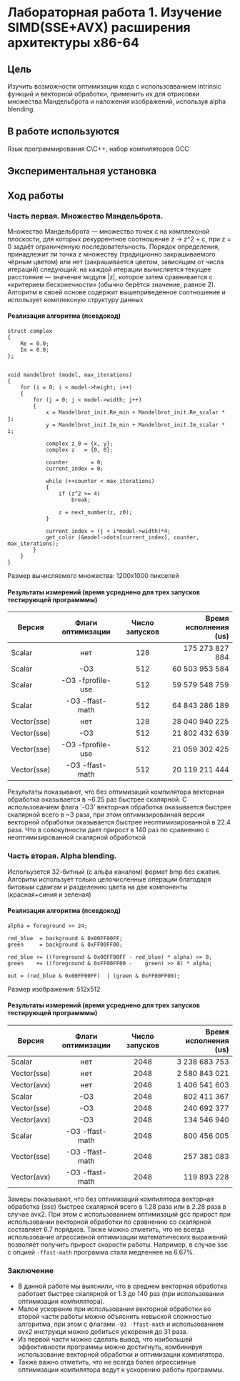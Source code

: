 # Лабораторная работа 1. Изучение SIMD(SSE+AVX) расширения архитектуры x86-64

## Цель
Изучить возможности оптимизации кода с использовванием intrinsic функций и векторной обработки, применить их для отрисовки множества  Мандельброта и наложения изображений, используя alpha blending.

## В работе используются
Язык программирования C\C++, набор  компиляторов GCC

## Экспериментальная установка

## Ход работы

### Часть первая. Множество Мандельброта.
Множество Мандельброта — множество точек c на комплексной плоскости, для которых рекуррентное соотношение z -> z^2 + c, при z = 0 задаёт ограниченную последовательность. 
Порядок определения, принадлежит ли точка z множеству (традиционно закрашиваемого чёрным цветом) или нет (закрашивается цветом, зависящим от числа итераций) следующий: на каждой итерации вычисляется текущее расстояние — значение модуля |z|, которое затем сравнивается с «критерием бесконечности» (обычно берётся значение, равное 2). 
Алгоритм в своей основе содержит вышеприведенное соотношение и использует комплексную структуру данных
#### Реализация алгоритма (псевдокод)
    struct complex
    {
        Re = 0.0;
        Im = 0.0;
    };


    void mandelbrot (model, max_iterations)
    {
        for (i = 0; i < model->height; i++)
        {
            for (j = 0; j < model->width; j++)
            {
                x = Mandelbrot_init.Re_min + Mandelbrot_init.Re_scalar * j;
                y = Mandelbrot_init.Im_min + Mandelbrot_init.Im_scalar * i;
        
                complex z_0 = {x, y};
                complex z   = {0, 0};

                counter       = 0;
                current_index = 0;

                while (++counter < max_iterations)
                {
                    if (z^2 >= 4)
                        break;
    
                    z = next_number(z, z0);
                }

                current_index = (j + i*model->width)*4;
                get_color (&model->dots[current_index], counter, max_iterations);
            }
        }
    }
Размер вычисляемого множества: 1200х1000 пикселей

#### Результаты измерений (время усреднено для трех запусков тестирующей программмы)

| Версия      | Флаги оптимизации | Число запусков | Время исполнения (us) |
| ------      | :---------------: | :------------: | --------------------: |
| Scalar      | нет               | 128            |       175 273 827 884 | 
| Scalar      | -О3               | 512            |        60 503 953 584 | 
| Scalar      | -О3 -fprofile-use | 512            |        59 579 548 759 |
| Scalar      | -О3 -ffast-math   | 512            |        64 843 286 189 |
| Vector(sse) | нет               | 128            |        28 040 940 225 | 
| Vector(sse) | -О3               | 512            |        21 802 432 639 |
| Vector(sse) | -О3 -fprofile-use | 512            |        21 059 302 425 |
| Vector(sse) | -О3 -ffast-math   | 512            |        20 119 211 444 |

Результаты показывают, что без оптимизаций компилятора векторная обработка оказывается в ~6.25 раз быстрее скалярной. С использованием флага '-O3' векторная обработка оказывается быстрее скалярной всего в ~3 раза, при этом оптимизированная версия векторной обработки оказывается быстрее неоптимизированной в 22.4 раза. Что в совокупности дает прирост в 140 раз по сравнению с неоптимизированной скалярной обработкой

### Часть вторая. Alpha blending.
Испольузется 32-битный (с альфа каналом) формат bmp без сжатия.
Алгоритм использует только целочисленные операции благодаря битовым сдвигам и разделению цвета на две компоненты (красная+синия и зеленая)

#### Реализация алгоритма (псевдокод)
	alpha = foreground >> 24;
    
	red_blue  = background & 0x00FF00FF;
	green     = background & 0xFF00FF00;

	red_blue += ((foreground & 0x00FF00FF - red_blue) * alpha) >> 8;
	green    += ((foreground & 0xFF00FF00 -    green) >> 8) * alpha;
    
	out = (red_blue & 0x00FF00FF)  | (green & 0xFF00FF00);

Размер изображения: 512x512

#### Результаты измерений (время усреднено для трех запусков тестирующей программмы)

| Версия      | Флаги оптимизации | Число запусков | Время исполнения (us) |
| ------      | :---------------: | :------:       | ------: |
| Scalar      | нет               | 2048           | 3 238 683 753 | 
| Vector(sse) | нет               | 2048           | 2 580 843 021 |
| Vector(avx) | нет               | 2048           | 1 406 541 603 |
| Scalar      | -О3               | 2048           |   802 411 367 |
| Vector(sse) | -О3               | 2048           |   240 692 377 |
| Vector(avx) | -O3               | 2048           |   134 546 940 |
| Scalar      | -О3 -ffast-math   | 2048           |   800 456 005 |
| Vector(sse) | -О3 -ffast-math   | 2048           |   257 381 083 |
| Vector(avx) | -О3 -ffast-math   | 2048           |   119 893 228 |

Замеры показывают, что без оптимизаций компилятора векторная обработка (sse) быстрее скалярной всего в 
1.28 раза или в 2.28 раза в случае avx2. При этом с использованием оптимизаций gcc прирост при использовании векторной обработки по сравнению со скалярной составляет 6.7 порядков. Также можно отметить, что не всегда использование агрессивной оптимизации математических выражений позволяет получить прирост скорости работы. Например, в случае sse с опцией `-ffast-math` программа стала медленнее на 6.67%.

### Заключение
- В данной работе мы выяснили, что в среднем векторная обработка работает быстрее скалярной от 1.3 до 140 раз (при использовании оптимизации компилятора).
- Малое ускорение при использовании векторной обработки во второй части работы можно объяснить невыской сложностью алгоритма, при этом с флагами `-O3 -ffast-math` и использованием avx2 инструкци можно добиться ускорения до 31 раза. 
- Из первой части можно сделать вывод, что наибольшей эффективности программы можно достигнуть, комбинируя использование векторной обработки и оптимизации компилятора. 
- Также важно отметить, что не всегда более агрессивные оптимизации компилятора ведут к ускорению работы программы. 


